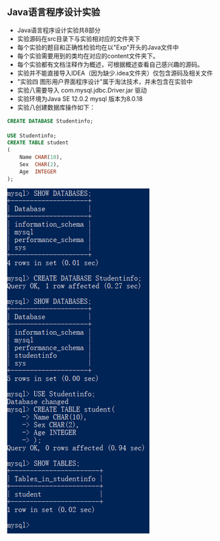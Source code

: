 ## Java语言程序设计实验

* Java语言程序设计实验共8部分
* 实验源码在src目录下与实验相对应的文件夹下
* 每个实验的题目和正确性检验均在以"Exp"开头的Java文件中
* 每个实验需要用到的类均在对应的content文件夹下。
* 每个实验都有文档注释作为概述，可根据概述查看自己感兴趣的源码。
* 实验并不能直接导入IDEA（因为缺少.idea文件夹）仅包含源码及相关文件
* "实验四 图形用户界面程序设计"属于淘汰技术，并未包含在实验中
* 实验八需要导入 com.mysql.jdbc.Driver.jar 驱动
* 实验环境为Java SE 12.0.2 mysql 版本为8.0.18
* 实验八创建数据库操作如下：

```sql
CREATE DATABASE Studentinfo; 

USE Studentinfo;
CREATE TABLE student
(
    Name CHAR(10),
    Sex  CHAR(2),
    Age  INTEGER
);
```

![](thumb/database.png)  
